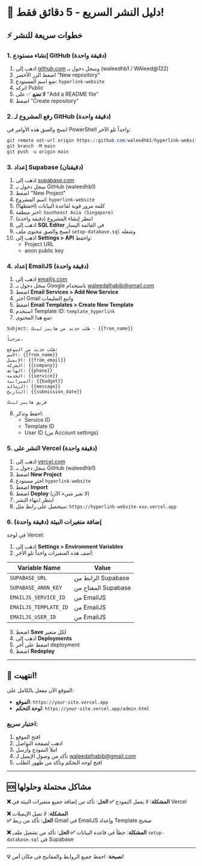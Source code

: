 # 🚀 دليل النشر السريع - 5 دقائق فقط!

## ⚡ خطوات سريعة للنشر

### 1. إنشاء مستودع GitHub (دقيقة واحدة)
1. اذهب إلى [github.com](https://github.com) وسجل دخول بـ (waleedhb1 / WAleed@122)
2. اضغط الزر الأخضر "New repository" 
3. ضع اسم المستودع: `hyperlink-website`
4. اتركه Public
5. **لا تضع** ✅ على "Add a README file"
6. اضغط "Create repository"

### 2. رفع المشروع لـ GitHub (دقيقة واحدة)
انسخ والصق هذه الأوامر في PowerShell واحداً تلو الآخر:

```powershell
git remote set-url origin https://github.com/waleedhb1/hyperlink-website.git
git branch -M main
git push -u origin main
```

### 3. إعداد Supabase (دقيقتان)
1. اذهب إلى [supabase.com](https://supabase.com)
2. سجل دخول بـ GitHub (waleedhb1)
3. اضغط "New Project"
4. اسم المشروع: `hyperlink-website`
5. كلمة مرور قوية لقاعدة البيانات (احفظها!)
6. اختر منطقة: `Southeast Asia (Singapore)`
7. انتظر إنشاء المشروع (دقيقة واحدة)
8. اذهب إلى **SQL Editor** في القائمة اليسار
9. انسخ والصق محتوى ملف `setup-database.sql` وشغله
10. اذهب إلى **Settings > API** واحفظ:
    - Project URL
    - anon public key

### 4. إعداد EmailJS (دقيقة واحدة)
1. اذهب إلى [emailjs.com](https://dashboard.emailjs.com)
2. سجل دخول بـ Google باستخدام waleedalhabib@gmail.com
3. اضغط **Email Services > Add New Service**
4. اختر Gmail واتبع التعليمات
5. اضغط **Email Templates > Create New Template**
6. استخدم Template ID: `template_hyperlink`
7. ضع هذا المحتوى:
```
Subject: طلب جديد من هايبر لينك - {{from_name}}

مرحباً،

طلب جديد من الموقع:
الاسم: {{from_name}}
الإيميل: {{from_email}}
الشركة: {{company}}
الهاتف: {{phone}}
الخدمة: {{service}}
الميزانية: {{budget}}
الرسالة: {{message}}
التاريخ: {{submission_date}}

فريق هايبر لينك
```
8. احفظ وتذكر:
   - Service ID
   - Template ID  
   - User ID (من Account settings)

### 5. النشر على Vercel (دقيقة واحدة)
1. اذهب إلى [vercel.com](https://vercel.com)
2. سجل دخول بـ GitHub (waleedhb1)
3. اضغط **New Project**
4. اختر مستودع `hyperlink-website`
5. اضغط **Import**
6. اضغط **Deploy** (لا تغير شيء الآن)
7. انتظر انتهاء النشر
8. ستحصل على رابط مثل: `https://hyperlink-website-xxx.vercel.app`

### 6. إضافة متغيرات البيئة (دقيقة واحدة)
في لوحة Vercel:
1. اذهب إلى **Settings > Environment Variables**
2. أضف هذه المتغيرات واحداً تلو الآخر:

| Variable Name | Value | 
|---------------|--------|
| `SUPABASE_URL` | الرابط من Supabase |
| `SUPABASE_ANON_KEY` | المفتاح من Supabase |
| `EMAILJS_SERVICE_ID` | من EmailJS |
| `EMAILJS_TEMPLATE_ID` | من EmailJS |
| `EMAILJS_USER_ID` | من EmailJS |

3. اضغط **Save** لكل متغير
4. اذهب إلى **Deployments**
5. اضغط على آخر deployment
6. اضغط **Redeploy**

---

## 🎉 انتهيت! 

الموقع الآن مفعل بالكامل على:
- **الموقع**: `https://your-site.vercel.app`
- **لوحة التحكم**: `https://your-site.vercel.app/admin.html`

### اختبار سريع:
1. افتح الموقع
2. اذهب لصفحة التواصل
3. املأ النموذج وأرسل
4. تأكد من وصول الإيميل لـ waleedalhabib@gmail.com
5. افتح لوحة التحكم وتأكد من ظهور الطلب

---

## 🆘 مشاكل محتملة وحلولها

**❌ المشكلة**: لا يعمل النموذج
**✅ الحل**: تأكد من إضافة جميع متغيرات البيئة في Vercel

**❌ المشكلة**: لا تصل الإيميلات  
**✅ الحل**: تأكد من ربط Gmail في EmailJS وإعداد Template صحيح

**❌ المشكلة**: خطأ في قاعدة البيانات
**✅ الحل**: تأكد من تشغيل ملف `setup-database.sql` في Supabase

---

**💡 نصيحة**: احفظ جميع الروابط والمفاتيح في مكان آمن! 